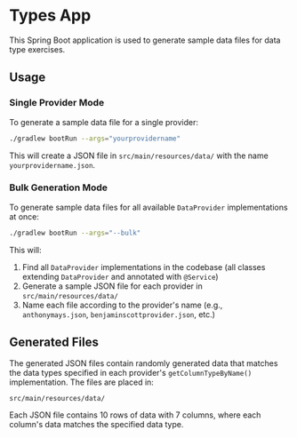 # Types App

This Spring Boot application is used to generate sample data files for data type exercises.

## Usage

### Single Provider Mode

To generate a sample data file for a single provider:

```bash
./gradlew bootRun --args="yourprovidername"
```

This will create a JSON file in `src/main/resources/data/` with the name `yourprovidername.json`.

### Bulk Generation Mode

To generate sample data files for all available `DataProvider` implementations at once:

```bash
./gradlew bootRun --args="--bulk"
```

This will:
1. Find all `DataProvider` implementations in the codebase (all classes extending `DataProvider` and annotated with `@Service`)
2. Generate a sample JSON file for each provider in `src/main/resources/data/`
3. Name each file according to the provider's name (e.g., `anthonymays.json`, `benjaminscottprovider.json`, etc.)

## Generated Files

The generated JSON files contain randomly generated data that matches the data types specified in each provider's `getColumnTypeByName()` implementation. The files are placed in:

```
src/main/resources/data/
```

Each JSON file contains 10 rows of data with 7 columns, where each column's data matches the specified data type.